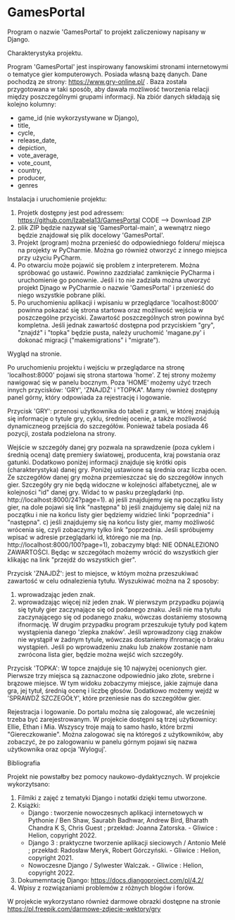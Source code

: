 # GamesPortal
Program o nazwie 'GamesPortal' to projekt zaliczeniowy napisany w Django. 


Charakterystyka projektu.
   
Program 'GamesPortal' jest inspirowany fanowskimi stronami internetowymi o tematyce gier komputerowych. Posiada własną bazę danych. Dane pochodzą ze strony: https://www.gry-online.pl/ . Baza została przygotowana w taki sposób, aby dawała możliwość tworzenia relacji między poszczególnymi grupami informacji. Na zbiór danych składają się kolejno kolumny:
- game_id (nie wykorzystywane w Django),
- title,
- cycle,
- release_date,
- depiction,
- vote_average,
- vote_count,
- country,
- producer,
- genres


Instalacja i uruchomienie projektu:
   
1. Projetk dostępny jest pod adressem: https://github.com/Izabela13/GamesPortal
   CODE --> Download ZIP
2. plik ZIP będzie nazywał się 'GamesPortal-main', a wewnątrz niego będzie znajdował się plik docelowy 'GamesPortal'.
3. Projekt (program) można przenieść do odpowiedniego folderu/ miejsca na projekty w PyCharmie. Można go również otworzyć z innego miejsca przy użyciu PyCharm.
4. Po otwarciu może pojawić się problem z interpreterem. Można spróbować go ustawić. Powinno zazdziałać zamknięcie PyCharma i uruchomienie go ponownie. Jeśli i to nie zadziała można utworzyć projekt Djnago w PyCharmie o nazwie 'GamesPortal' i przenieść do niego wszystkie pobrane pliki.
5. Po uruchomieniu aplikacji i wpisaniu w przeglądarce 'localhost:8000' powinna pokazać się strona startowa oraz możliwość wejścia w poszczególne przyciski. Zawartość poszczególnych stron powinna być kompletna. Jeśli jednak zawartość dostępna pod przyciskiem "gry", "znajdź" i "topka" będzie pusta, należy uruchomić 'magane.py' i dokonać migracji ("makemigrations" i "migrate").


Wygląd na stronie.
   
Po uruchomieniu projektu i wejściu w przeglądarce na stronę 'localhost:8000' pojawi się strona startowa 'home'. Z tej strony możemy nawigować się w panelu bocznym. Poza 'HOME' możemy użyć trzech innych przycisków: 'GRY', 'ZNAJDŹ' i "TOPKA". Mamy również dostępny panel górny, który odpowiada za rejestrację i logowanie.

Przycisk 'GRY': 
przenosi użytkownika do tabeli z grami, w której znajdują się informacje o tytule gry, cyklu, średniej ocenie, a także możliwość dynamiczneog przejścia do szczegółów. Ponieważ tabela posiada 46 pozycji, została podzielona na strony. 

Wejście w szczegóły danej gry pozwala na sprawdzenie (poza cyklem i średnią oceną) datę premiery światowej, producenta, kraj powstania oraz gatunki. Dodatkowo poniżej informacji znajduje się krótki opis (charakterystyka) danej gry. Poniżej ustawione są średnia oraz liczba ocen. Ze szczegółów danej gry można przemieszczać się do szczegółów innych gier. Szczegóły gry nie będą widoczne w kolejności alfabetycznej, ale w kolejności "id" danej gry. Widać to w pasku przeglądarki (np. http://localhost:8000/24?page=1). 
a) jeśli znajdujemy się na początku listy gier, na dole pojawi się link "następna"
b) jeśli znajdujemy się dalej niż na początku i nie na końcu listy gier będziemy widzieć linki "poprzednia" i "następna".
c) jeśli znajdujemy się na końcu listy gier, mamy możliwość wrócenia się, czyli zobaczymy tylko link "poprzednia. 
Jeśli spróbujemy wpisać w adresie przeglądarki id, którego nie ma (np. http://localhost:8000/100?page=1), zobaczymy błąd: NIE ODNALEZIONO ZAWARTOŚCI.
Będąc w szczegółach możemy wrócić do wszystkich gier klikając na link "przejdź do wszystkich gier".

Przycisk 'ZNAJDŹ':
jest to miejsce, w któym można przeszukiwać zawartość w celu odnalezienia tytułu. Wyszukiwać można na 2 sposoby:
1) wprowadzając jeden znak.
2) wprowadzając więcej niż jeden znak.
W pierwszym przypadku pojawią się tytuły gier zaczynające się od podanego znaku. Jeśli nie ma tytułu zaczynającego się od podanego znaku, wówczas dostaniemy stosowną ifnormację.
W drugim przypadku program przeszukuje tytuły pod kątem wystąpienia danego 'zlepka znaków'. Jeśli wprowadzony ciąg znaków nie wystąpił w żadnym tytule, wówczas dostaniemy ifnromację o braku wystąpień.
Jeśli po wprowadzeniu znaku lub znaków zostanie nam zwrócona lista gier, będzie można wejść wich szczegóły. 

Przycisk 'TOPKA':
W topce znajduje się 10 najwyżej ocenionych gier. Pierwsze trzy miejsca są zaznaczone odpowiednio jako złote, srebrne i brązowe miejsce. W tym widoku zobaczymy miejsce, jakie zajmuje dana gra, jej tytuł, średnią ocenę i liczbę głosów. Dodatkowo możemy wejdź w 'SPRAWDŹ SZCZEGÓŁY', które przeniesie nas do szczegółów gier. 

Rejestracja i logowanie.
Do portalu można się zalogować, ale wcześniej trzeba być zarejestrowanym. W projekcie dostępni są trzej użytkownicy: Ellie, Ethan i Mia. Wszyscy troje mają to samo hasło, które brzmi "Giereczkowanie". Można zalogować się na któregoś z użytkowników, aby zobaczyć, że po zalogowaniu w panelu górnym pojawi się nazwa użytkownika oraz opcja 'Wyloguj'. 


Bibliografia
   
Projekt nie powstałby bez pomocy naukowo-dydaktycznych. W projekcie wykorzytsano:
1. Filmiki z zajęć z tematyki Django i notatki dzięki temu utworzone.
2. Książki:
   - Django : tworzenie nowoczesnych aplikacji internetowych w Pythonie / Ben Shaw, Saurabh Badhwar, Andrew Bird, Bharath Chandra K S, Chris Guest ; przekład: Joanna Zatorska. - Gliwice : Helion, copyright 2022.
   - Django 3 : praktyczne tworzenie aplikacji sieciowych / Antonio Melé ; przekład: Radosław Meryk, Robert Górczyński. - Gliwice : Helion, copyright 2021.
   - Nowoczesne Django / Sylwester Walczak. - Gliwice : Helion, copyright 2022.
4. Dokumemntację Django: https://docs.djangoproject.com/pl/4.2/
5. Wpisy z rozwiązaniami problemów z różnych blogów i forów.

W projekcie wykorzystano również darmowe obrazki dostępne na stronie https://pl.freepik.com/darmowe-zdjecie-wektory/gry
